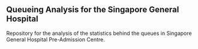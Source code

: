 ## Queueing Analysis for the Singapore General Hospital
Repository for the analysis of the statistics behind the queues in Singapore General Hospital Pre-Admission Centre.
